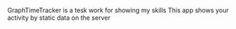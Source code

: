 GraphTimeTracker is a tesk work for showing my skills
This app shows your activity by static data on the server
